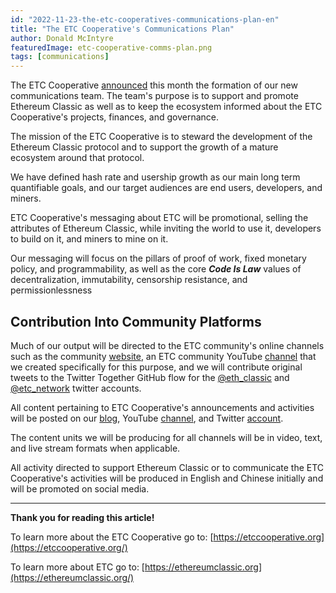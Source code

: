 ```yaml
---
id: "2022-11-23-the-etc-cooperatives-communications-plan-en"
title: "The ETC Cooperative's Communications Plan"
author: Donald McIntyre
featuredImage: etc-cooperative-comms-plan.png
tags: [communications]
---
```


The ETC Cooperative [announced](https://etccooperative.org/posts/2022-11-15-announcing-the-new-etc-cooperative-communications-team-en) this month the formation of our new communications team. The team's purpose is to support and promote Ethereum Classic as well as to keep the ecosystem informed about the ETC Cooperative's projects, finances, and governance. 

The mission of the ETC Cooperative is to steward the development of the Ethereum Classic protocol and to support the growth of a mature ecosystem around that protocol. 

We have defined hash rate and usership growth as our main long term quantifiable goals, and our target audiences are end users, developers, and miners.

ETC Cooperative's messaging about ETC will be promotional, selling the attributes of Ethereum Classic, while inviting the world to use it, developers to build on it, and miners to mine on it.

Our messaging will focus on the pillars of proof of work, fixed monetary policy, and programmability, as well as the core ***Code Is Law*** values of decentralization, immutability, censorship resistance, and permissionlessness 

## Contribution Into Community Platforms

Much of our output will be directed to the ETC community's online channels such as the community [website](https://ethereumclassic.org/), an ETC community YouTube [channel](https://www.youtube.com/@ETCCooperative) that we created specifically for this purpose, and we will contribute original tweets to the Twitter Together GitHub flow for the [@eth_classic](https://github.com/ethereumclassic/tweets-eth_classic) and [@etc_network](https://github.com/ethereumclassic/tweets-etc_network) twitter accounts.

All content pertaining to ETC Cooperative's announcements and activities will be posted on our [blog](https://etccooperative.org/posts/page/1), YouTube [channel](https://www.youtube.com/@ETCCooperative), and Twitter [account](https://twitter.com/ETCCooperative).

The content units we will be producing for all channels will be in video, text, and live stream formats when applicable.

All activity directed to support Ethereum Classic or to communicate the ETC Cooperative's activities will be produced in English and Chinese initially and will be promoted on social media. 

---

**Thank you for reading this article!**

To learn more about the ETC Cooperative go to:  [https://etccooperative.org](https://etccooperative.org/)

To learn more about ETC go to:  [https://ethereumclassic.org](https://ethereumclassic.org/)
